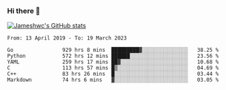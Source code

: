 ### Hi there 👋

[![Jameshwc's GitHub stats](https://github-readme-stats.vercel.app/api?username=jameshwc)](https://github.com/anuraghazra/github-readme-stats)

<!--START_SECTION:waka-->

```text
From: 13 April 2019 - To: 19 March 2023

Go                929 hrs 8 mins  █████████▓░░░░░░░░░░░░░░░   38.25 %
Python            572 hrs 12 mins ██████░░░░░░░░░░░░░░░░░░░   23.56 %
YAML              259 hrs 17 mins ██▓░░░░░░░░░░░░░░░░░░░░░░   10.68 %
C                 113 hrs 57 mins █▒░░░░░░░░░░░░░░░░░░░░░░░   04.69 %
C++               83 hrs 26 mins  █░░░░░░░░░░░░░░░░░░░░░░░░   03.44 %
Markdown          74 hrs 6 mins   ▓░░░░░░░░░░░░░░░░░░░░░░░░   03.05 %
```

<!--END_SECTION:waka-->